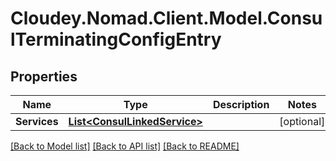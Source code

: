 # Cloudey.Nomad.Client.Model.ConsulTerminatingConfigEntry

## Properties

Name | Type | Description | Notes
------------ | ------------- | ------------- | -------------
**Services** | [**List&lt;ConsulLinkedService&gt;**](ConsulLinkedService.md) |  | [optional] 

[[Back to Model list]](../README.md#documentation-for-models) [[Back to API list]](../README.md#documentation-for-api-endpoints) [[Back to README]](../README.md)

